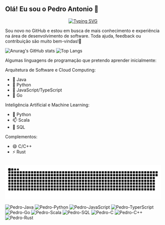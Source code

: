 ## Olá! Eu sou o Pedro Antonio 👋

<div align="center">
  <a href="https://git.io/typing-svg">
    <img src="https://readme-typing-svg.demolab.com?font=Fira+Code&weight=500&size=22&pause=1000&color=738f9d&center=true&vCenter=true&random=false&width=1000&lines=Seja+Bem+Vindo+Ao+Meu+Repositorio" alt="Typing SVG">
  </a>
</div>

Sou novo no GitHub e estou em busca de mais conhecimento e experiência na área de desenvolvimento de software. Toda ajuda, feedback ou contribuição são muito bem-vindas!🚀

![Anurag's GitHub stats](https://github-readme-stats.vercel.app/api?username=pas-pedroa&theme=tokyonight&show_icons=true) ![Top Langs](https://github-readme-stats.vercel.app/api/top-langs/?username=pas-pedroa&layout=compact&theme=tokyonight&show_icons=true)

Algumas linguagens de programação que pretendo aprender inicialmente:

Arquitetura de Software e Cloud Computing:
- 🔭 Java
- 🌱 Python
- 👯 JavaScript/TypeScript
- 🤔 Go

Inteligência Artificial e Machine Learning:
- 💬 Python
- 📫 Scala
- 🍜 SQL

Complementos:
- 😄 C/C++
- ⚡ Rust

##
<picture align="center">
  <source media="(prefers-color-scheme: dark)" srcset="https://raw.githubusercontent.com/pas-pedroa/pas-pedroa/output/github-contribution-grid-snake-dark.svg">
  <source media="(prefers-color-scheme: light)" srcset="https://raw.githubusercontent.com/pas-pedroa/pas-pedroa/output/github-contribution-grid-snake-dark.svg">
  <img align="center" alt="github contribution grid snake animation" src="https://raw.githubusercontent.com/pas-pedroa/pas-pedroa/output/github-contribution-grid-snake.svg">
</picture>

<div style="display: inline_block"><br>
<img alt="Pedro-Java" height="30" width="30" src="https://cdn.jsdelivr.net/gh/devicons/devicon@latest/icons/java/java-original.svg" />
<img alt="Pedro-Python" height="30" width="30" src="https://cdn.jsdelivr.net/gh/devicons/devicon@latest/icons/python/python-original.svg" />
<img alt="Pedro-JavaScript" height="30" width="30" src="https://cdn.jsdelivr.net/gh/devicons/devicon@latest/icons/javascript/javascript-original.svg" />
<img alt="Pedro-TyperScript" height="30" width="30" src="https://cdn.jsdelivr.net/gh/devicons/devicon@latest/icons/typescript/typescript-original.svg" />
<img alt="Pedro-Go" height="30" width="30" src="https://cdn.jsdelivr.net/gh/devicons/devicon@latest/icons/go/go-original.svg" />
<img alt="Pedro-Scala" height="30" width="30" src="https://cdn.jsdelivr.net/gh/devicons/devicon@latest/icons/scala/scala-original.svg" />
<img alt="Pedro-SQL" height="30" width="30" src="https://cdn.jsdelivr.net/gh/devicons/devicon@latest/icons/azuresqldatabase/azuresqldatabase-original.svg" />
<img alt="Pedro-C" height="30" width="30" src="https://cdn.jsdelivr.net/gh/devicons/devicon@latest/icons/c/c-original.svg" />
<img alt="Pedro-C++" height="30" width="30" src="https://cdn.jsdelivr.net/gh/devicons/devicon@latest/icons/cplusplus/cplusplus-original.svg" /> 
<img alt="Pedro-Rust" height="30" width="30" src="https://cdn.jsdelivr.net/gh/devicons/devicon@latest/icons/rust/rust-original.svg" />
</div>
